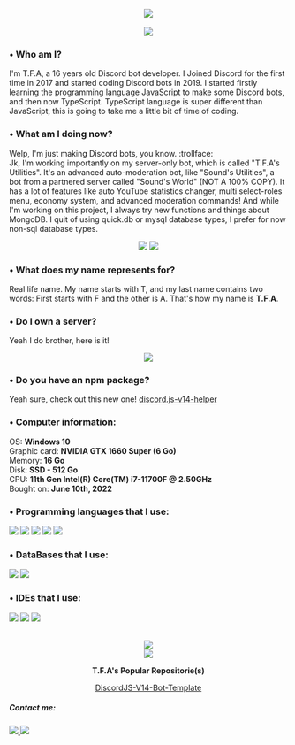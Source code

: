<p align="center">
  <img src="https://media.discordapp.net/attachments/1006491186875338823/1017090536861093968/04a12f46f555b3c260d00d37e69c3e7a.png">
  <br>
  <br>
  <img src="https://lanyard.cnrad.dev/api/849413565487382578">
</p>

### • Who am I?
I'm T.F.A, a 16 years old Discord bot developer. I Joined Discord for the first time in 2017 and started coding Discord bots in 2019. I started firstly learning the programming language JavaScript to make some Discord bots, and then now TypeScript. TypeScript language is super different than JavaScript, this is going to take me a little bit of time of coding.

### • What am I doing now?
Welp, I'm just making Discord bots, you know. :trollface:<br>
Jk, I'm working importantly on my server-only bot, which is called "T.F.A's Utilities". It's an advanced auto-moderation bot, like "Sound's Utilities", a bot from a partnered server called "Sound's World" (NOT A 100% COPY). It has a lot of features like auto YouTube statistics changer, multi select-roles menu, economy system, and advanced moderation commands! And while I'm working on this project, I always try new functions and things about MongoDB. I quit of using quick.db or mysql database types, I prefer for now non-sql database types.

<div align="center">
  <img src="https://media.discordapp.net/attachments/996343173922168872/1053440371415326770/2022-12-16_23_33_56-yt-stats___T.F.A_7524_-_Development_-_Discord.png">
  <img src="https://media.discordapp.net/attachments/996343173922168872/1053440371822186617/2022-12-16_23_35_19-3_Discord___owner-only___T.F.A_7524_-_Development_.png">
</div>

### • What does my name represents for?
Real life name. My name starts with T, and my last name contains two words: First starts with F and the other is A. That's how my name is **T.F.A**.

### • Do I own a server?
Yeah I do brother, here is it!
<div align="center">
  <a href="https://discord.gg/bGNRZcnwWy">
     <img src="https://discord.com/api/guilds/918611797194465280/widget.png?style=banner3">
  </a>
</div>

### • Do you have an npm package?
Yeah sure, check out this new one! [discord.js-v14-helper](https://www.npmjs.com/package/discord.js-v14-helper)

### • Computer information:<br>
OS: **Windows 10**<br>
Graphic card: **NVIDIA GTX 1660 Super (6 Go)**<br>
Memory: **16 Go**<br>
Disk: **SSD - 512 Go**<br>
CPU: **11th Gen Intel(R) Core(TM) i7-11700F @ 2.50GHz**<br>
Bought on: **June 10th, 2022**<br>

### • Programming languages that I use:<br>
<img src="https://img.shields.io/badge/100%20Percent-100000?logo=javascript&style=flat&label=JavaScript&color=32cd32"> <img src="https://img.shields.io/badge/90%20Percent-100000?logo=typescript&style=flat&label=TypeScript&color=32cd32"> <img src="https://img.shields.io/badge/75 Percent-100000?logo=python&style=flat&label=Python&color=green"> <img src="https://img.shields.io/badge/50%20Percent-100000?logo=html5&style=flat&label=HTML 5&color=yellow"> <img src="https://img.shields.io/badge/20%20Percent-100000?logo=arduino&style=flat&logoColor=00979D&label=Arduino&color=orange">

### • DataBases that I use:<br>
<img src="https://img.shields.io/badge/100 Percent-100000?logo=mongodb&style=flat&label=MongoDB&color=32cd32"> <img src="https://img.shields.io/badge/0 Percent-100000?logo=sqlite&style=flat&logoColor=blue&label=Quick.DB&color=red">

### • IDEs that I use:<br>
<img src="https://img.shields.io/badge/100 Percent-100000?logo=visual%20studio%20code&style=flat&logoColor=blue&label=Visual Studio Code&color=32cd32"> <img src="https://img.shields.io/badge/100%20Percent-100000?logo=the%20algorithms&style=flat&logoColor=white&label=AlgoBox&color=32cd32"> <img src="https://img.shields.io/badge/0 Percent-100000?logo=replit&style=flat&label=Repl.it&color=red">

<br>
<div align="center">
    <img src="https://github-readme-stats.vercel.app/api?username=TFAGaming&theme=blue-green">
<br>
    <img src="https://github-readme-stats.vercel.app/api/top-langs/?username=TFAGaming&theme=blue-green">
<br>
<p>
    <b>
        T.F.A's Popular Repositorie(s)
    </b>
</p>
<a href="https://github.com/TFAGaming/DiscordJS-V14-Bot-Template">
    DiscordJS-V14-Bot-Template
</a>

<br>
</div>

##### Contact me:<br>
<a href="https://www.youtube.com/c/TFA7524">
  <img src="https://img.shields.io/badge/YouTube-100000?logo=youtube&style=social">
</a>
<a href="https://discord.com/users/849413565487382578">
    <img src="https://img.shields.io/badge/Discord-100000?logo=discord&style=social">
</a>
